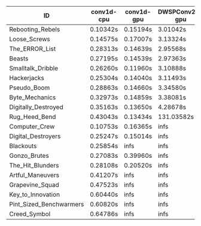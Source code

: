|ID|conv1d-cpu|conv1d-gpu|DWSPConv2D-gpu|gemm-gpu|avg|
|-|-|-|-|-|-|
|Rebooting_Rebels|0.10342s|0.15194s|3.01042s|1.76195s|1.25693s|
|Loose_Screws|0.14575s|0.17007s|3.13324s|1.84232s|1.32285s|
|The_ERROR_List|0.28313s|0.14639s|2.95568s|1.95412s|1.33483s|
|Beasts|0.27195s|0.14539s|2.97363s|1.94835s|1.33483s|
|Smalltalk_Dribble|0.26260s|0.11960s|3.10888s|1.95871s|1.36245s|
|Hackerjacks|0.25304s|0.14040s|3.11493s|1.95872s|1.36677s|
|Pseudo_Boom|0.28863s|0.14660s|3.34580s|1.96953s|1.43764s|
|Byte_Mechanics|0.32973s|0.14859s|3.38081s|2.12537s|1.49613s|
|Digitally_Destroyed|0.35163s|0.13650s|4.28678s|2.53763s|1.82814s|
|Rug_Heed_Bend|0.43043s|0.13434s|131.03582s|4.50163s|34.02555s|
|Computer_Crew|0.10753s|0.16365s|infs|4.48410s|infs|
|Digital_Destroyers|0.25247s|0.15014s|infs|1.95635s|infs|
|Blackouts|0.25854s|infs|infs|1.82001s|infs|
|Gonzo_Brutes|0.27083s|0.39960s|infs|4.53242s|infs|
|The_Hit_Blunders|0.28108s|0.20520s|infs|1.99578s|infs|
|Artful_Maneuvers|0.41207s|infs|infs|4.56656s|infs|
|Grapevine_Squad|0.47523s|infs|infs|4.54675s|infs|
|Key_to_Innovation|0.60440s|infs|infs|4.55131s|infs|
|Pint_Sized_Benchwarmers|0.60820s|infs|infs|4.56152s|infs|
|Creed_Symbol|0.64786s|infs|infs|4.57007s|infs|
